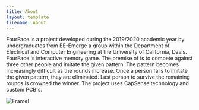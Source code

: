 ```yaml
---
title: About
layout: template
filename: About
--- 
```



FourFace is a project developed during the 2019/2020 academic year by undergraduates from EE-Emerge a group within the Department of Electrical and Computer Engineering at the University of California, Davis. FourFace is interactive memory game. The premise of is to compete against three other people and imitate the given pattern. The pattern becomes increasingly difficult as the rounds increase. Once a person fails to imitate the given pattern, they are eliminated. Last person to survive the remaining rounds is crowned the winner. The project uses CapSense technology and custom PCB's.


![Frame!](https://github.com/pmackle/EE-Emerge-2020-FourFace/blob/master/Documentation/Photos/Assembling_First_FrameP1.jpg?raw=true)

